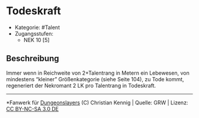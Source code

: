 <!---
Dies ist ein Fanwerk für DUNGEONSLAYERS (C) von Christian Kennig

Quellen:      [Dungeonslayers Grundregelwerk](https://www.f-space.de/ds4/downloads.html)
              [Talentbeschreibungen](https://www.f-space.de/ds4/tools-talentcards.html)
License:      [CC-BY-NC-SA 4.0](https://creativecommons.org/licenses/by-nc-sa/4.0/deed.de)
Richtlinien:  [Fanwerkrichtlinien](https://www.dungeonslayers.net/fanwerk-richtlinien/)
Autor:        Zauberlehrling
-->

  
# Todeskraft  
- Kategorie: #Talent  
- Zugangsstufen:  
  - NEK 10 [5]  

## Beschreibung  
Immer wenn in Reichweite von 2+Talentrang in Metern ein Lebewesen, von mindestens “kleiner” Größenkategorie (siehe Seite 104), zu Tode kommt, regeneriert der Nekromant 2 LK pro Talentrang in Todeskraft.


___  
*Fanwerk für [Dungeonslayers](https://www.dungeonslayers.net/) (C) Christian Kennig | Quelle: GRW | Lizenz: [CC BY-NC-SA 3.0 DE](https://creativecommons.org/licenses/by-nc-sa/3.0/de/)  